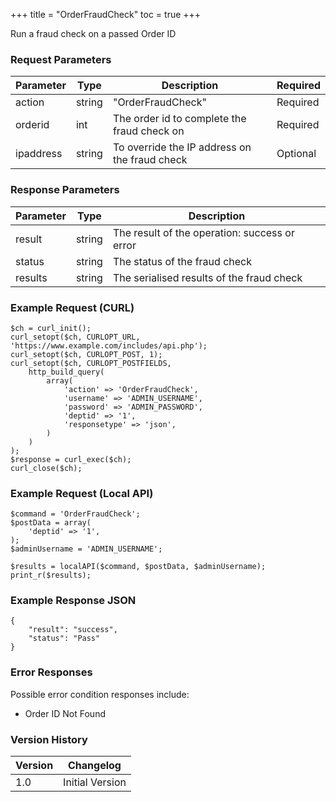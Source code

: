 +++
title = "OrderFraudCheck"
toc = true
+++

Run a fraud check on a passed Order ID

### Request Parameters

| Parameter | Type | Description | Required |
| --------- | ---- | ----------- | -------- |
| action | string | "OrderFraudCheck" | Required |
| orderid | int | The order id to complete the fraud check on | Required |
| ipaddress | string | To override the IP address on the fraud check | Optional |

### Response Parameters

| Parameter | Type | Description |
| --------- | ---- | ----------- |
| result | string | The result of the operation: success or error |
| status | string | The status of the fraud check |
| results | string | The serialised results of the fraud check |


### Example Request (CURL)

```
$ch = curl_init();
curl_setopt($ch, CURLOPT_URL, 'https://www.example.com/includes/api.php');
curl_setopt($ch, CURLOPT_POST, 1);
curl_setopt($ch, CURLOPT_POSTFIELDS,
    http_build_query(
        array(
            'action' => 'OrderFraudCheck',
            'username' => 'ADMIN_USERNAME',
            'password' => 'ADMIN_PASSWORD',
            'deptid' => '1',
            'responsetype' => 'json',
        )
    )
);
$response = curl_exec($ch);
curl_close($ch);
```


### Example Request (Local API)

```
$command = 'OrderFraudCheck';
$postData = array(
    'deptid' => '1',
);
$adminUsername = 'ADMIN_USERNAME';

$results = localAPI($command, $postData, $adminUsername);
print_r($results);
```


### Example Response JSON

```
{
    "result": "success",
    "status": "Pass"
}
```


### Error Responses

Possible error condition responses include:

* Order ID Not Found


### Version History

| Version | Changelog |
| ------- | --------- |
| 1.0 | Initial Version |
